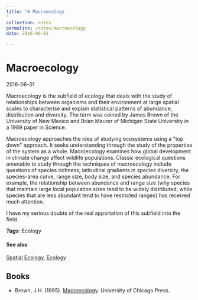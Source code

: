 ```yaml
---
title: "# Macroecology
"
collection: notes
permalink: /notes/macroecology
date: 2016-06-01

---
```


# Macroecology

2016-06-01

Macroecology is the subfield of ecology that deals with the study of relationships between organisms and their environment at large spatial scales to characterise and explain statistical patterns of abundance, distribution and diversity. The term was coined by James Brown of the University of New Mexico and Brian Maurer of Michigan State University in a 1989 paper in Science.

Macroecology approaches the idea of studying ecosystems using a "top down" approach. It seeks understanding through the study of the properties of the system as a whole.
Macroecology examines how global development in climate change affect wildlife populations. Classic ecological questions amenable to study through the techniques of macroecology include questions of species richness, latitudinal gradients in species diversity, the species-area curve, range size, body size, and species abundance. For example, the relationship between abundance and range size (why species that maintain large local population sizes tend to be widely distributed, while species that are less abundant tend to have restricted ranges) has received much attention.

I have my serious doubts of the real apportation of this subfield into the field.

***Tags***: Ecology

#### See also
[Spatial Ecology](/notes/spatial_ecology), [Ecology](/notes/ecology)



## Books
* Brown, J.H. (1995). [Macroecology](https://www.goodreads.com/book/show/1922944.Macroecology). University of Chicago Press.


